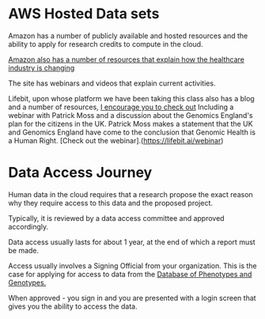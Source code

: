 # AWS Hosted Data sets

Amazon has a number of publicly available and hosted resources and the ability to apply for research credits to compute in the cloud.

[Amazon also has a number of resources that explain how the healthcare industry is changing](https://aws.amazon.com/health/healthcare-resources/?nc=sn&loc=6&dn=2)

The site has webinars and videos that explain current activities.

Lifebit, upon whose platform we have been taking this class also has a blog and a number of resources, [I encourage you to check out](https://lifebit.ai/) Including a webinar with Patrick Moss and a discussion about the Genomics England's plan for the citizens in the UK.   Patrick Moss makes a statement that the UK and Genomics England have come to the conclusion that Genomic Health is a Human Right.  [Check out the webinar].(https://lifebit.ai/webinar)


# Data Access Journey

Human data in the cloud requires that a research propose the exact reason why they require access to this data and the proposed project.

Typically, it is reviewed by a data access committee and approved accordingly.

Data access usually lasts for about 1 year, at the end of which a report must be made.

Access usually involves a Signing Official from your organization.   This is the case for applying for access to data from the [Database of Phenotypes and Genotypes.](https://www.ncbi.nlm.nih.gov/gap/)

When approved - you sign in and you are presented with a login screen that gives you the ability to access the data.

